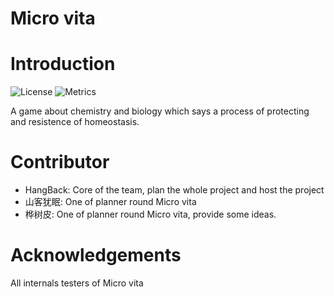 Micro vita
============
# Introduction
![License](https://img.shields.io/badge/license-Compiling-red.svg)
![Metrics](https://img.shields.io/badge/build-develop-yellow)

A game about chemistry and biology which says a process of protecting and resistence of homeostasis.


# Contributor
- HangBack: Core of the team, plan the whole project and host the project
- 山客犹眠: One of planner round Micro vita
- 桦树皮: One of planner round Micro vita, provide some ideas.

# Acknowledgements
All internals testers of Micro vita
